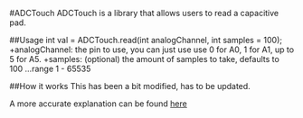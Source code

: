 #ADCTouch
ADCTouch is a library that allows users to read a capacitive pad.

##Usage
int val = ADCTouch.read(int analogChannel, int samples = 100);
+analogChannel: the pin to use, you can just use use 0 for A0, 1 for A1, up to 5 for A5.
+samples: (optional) the amount of samples to take, defaults to 100
...range 1 - 65535

##How it works
This has been a bit modified, has to be updated.

A more accurate explanation can be found [here](http://tuomasnylund.fi/drupal6/content/capacitive-touch-sensing-avr-and-single-adc-pin)
